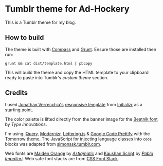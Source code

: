 # Tumblr theme for Ad-Hockery

This is a Tumblr theme for my blog.

## How to build

The theme is built with [Compass](http://compass-style.org/) and [Grunt](http://gruntjs.com/). Ensure those are installed then run:

    grunt && cat dist/template.html | pbcopy

This will build the theme and copy the HTML template to your clipboard ready to paste into Tumblr's _custom theme_ section.

## Credits

I used [Jonathan Verrecchia's](https://twitter.com/verekia) [responsive template](http://verekia.com/initializr/responsive-template) from [Initializr](http://www.initializr.com/) as a starting point.

The color palette is lifted directly from the banner image for the [Beatnik font](http://www.fontspring.com/fonts/type-innovations/beatnik) by _Type Innovations_.

I'm using [jQuery](http://jquery.com/), [Modernizr](http://modernizr.com/), [Lettering.js](http://letteringjs.com/) & [Google Code Prettify](http://code.google.com/p/google-code-prettify/) with the [Tomorrow theme](http://jmblog.github.com/color-themes-for-google-code-prettify/tomorrow/). The JavaScript for injecting language classes into `code` blocks was adapted from [simonask.tumblr.com](http://simonask.tumblr.com/).

Web fonts are [Maiden Orange](http://www.google.com/webfonts/specimen/Maiden+Orange) by _[Astigmatic](http://www.astigmatic.com/)_ and [Kaushan Script](http://www.google.com/webfonts/specimen/Kaushan+Script) by _[Pablo Impallari](http://www.impallari.com/)_. Web safe font stacks are from [CSS Font Stack](http://cssfontstack.com/).
